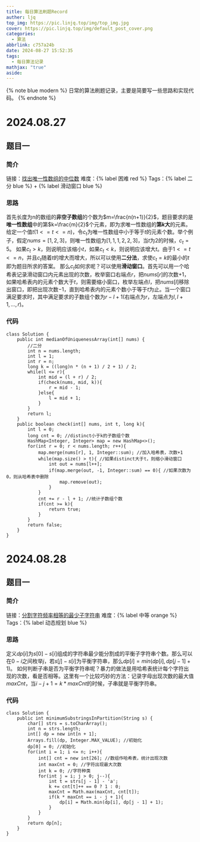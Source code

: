 ```yaml
---
title: 每日算法刷题Record
auther: ljq
top_img: https://pic.linjq.top/img/top_img.jpg
cover: https://pic.linjq.top/img/default_post_cover.png
categories:
  - 算法
abbrlink: c757a24b
date: 2024-08-27 15:52:35
tags:
  - 每日算法记录
mathjax: "true"
aside:
---
```

{% note blue modern %}
日常的算法刷题记录，主要是简要写一些思路和实现代码。
{% endnote %}
# 2024.08.27
## 题目一
### 简介
链接：[找出唯一性数组的中位数](https://leetcode.cn/problems/find-the-median-of-the-uniqueness-array/)
难度：{% label 困难 red %}
Tags：{% label 二分 blue %} + {% label 滑动窗口 blue %}
### 思路
首先长度为n的数组的**非空子数组**的个数为$m=\frac{n(n+1)}{2}$，题目要求的是**唯一性数组**中的第$k=\frac{m}{2}$个元素，即为求唯一性数组的**第$k$大**的元素。给定一个值$t(1<=t<=n)$，令$c_{t}$为唯一性数组中小于等于$t$的元素个数。举个例子，假定$nums=[1,2,3]$，则唯一性数组为$[1, 1, 1, 2, 2, 3]$，当$t$为2的时候，$c_{t}=5$。
如果$c_{t}>k$，则说明应该缩小$t$，如果$c_{t}<k$，则说明应该增大$t$。由于$1<=t<=n$，并且$c_{t}$随着$t$的增大而增大，所以可以使用**二分法**，求使$c_{t}=k$的最小的$t$即为题目所求的答案。
那么$c_{t}$如何求呢？可以使用**滑动窗口**。首先可以用一个哈希表记录滑动窗口内元素出现的次数，枚举窗口右端点$r$，把$nums[r]$的次数$+1$，如果哈希表内的元素个数大于$t$，则需要缩小窗口，枚举左端点$l$，把$nums[l]$移除出窗口，即把出现次数$-1$，直到哈希表内的元素个数小于等于$t$为止。当一个窗口满足要求时，其中满足要求的子数组个数为$r-l+1$(右端点为$r$，左端点为$l,l+1,...,r$)。
### 代码
```
class Solution {
    public int medianOfUniquenessArray(int[] nums) {
        //二分
        int n = nums.length;
        int l = 1;
        int r = n;
        long k = ((long)n * (n + 1) / 2 + 1) / 2;
        while(l <= r){
            int mid = (l + r) / 2;
            if(check(nums, mid, k)){ 
                r = mid - 1;
            }else{
                l = mid + 1;
            }
        }
        return l;
    }
    public boolean check(int[] nums, int t, long k){
        int l = 0;
        long cnt = 0; //distinct小于k的子数组个数
        HashMap<Integer, Integer> map = new HashMap<>();
        for(int r = 0; r < nums.length; r++){
            map.merge(nums[r], 1, Integer::sum); //加入哈希表，次数+1
            while(map.size() > t){ //如果distinct大于t，则缩小滑动窗口
                int out = nums[l++];
                if(map.merge(out, -1, Integer::sum) == 0){ //如果次数为0，则从哈希表中删除
                    map.remove(out);
                }
            }
            cnt += r - l + 1; //统计子数组个数
            if(cnt >= k){ 
                return true;
            }
        }
        return false;
    }
}
```

# 2024.08.28
## 题目一
### 简介
链接：[分割字符频率相等的最少子字符串](https://leetcode.cn/problems/minimum-substring-partition-of-equal-character-frequency/)
难度：{% label 中等 orange %}
Tags：{% label 动态规划 blue %}
### 思路
定义$dp[i]$为$s[0]-s[i]$组成的字符串最少能分割成的平衡子字符串个数。那么可以在$0-i$之间枚举$j$，若$s[j]-s[i]$为平衡字符串，那么$dp[i]=min(dp[i], dp[j-1] + 1)$。
如何判断子串是否为平衡字符串呢？暴力的做法是用哈希表统计每个字符出现的次数，看是否相等。这里有一个比较巧妙的方法：记录字母出现次数的最大值$maxCnt$，当$i-j+1=k*maxCnt$的时候，子串就是平衡字符串。
### 代码
```
class Solution {
    public int minimumSubstringsInPartition(String s) {
        char[] strs = s.toCharArray();
        int n = strs.length;
        int[] dp = new int[n + 1];
        Arrays.fill(dp, Integer.MAX_VALUE); //初始化
        dp[0] = 0; //初始化
        for(int i = 1; i <= n; i++){
            int[] cnt = new int[26]; //数组作哈希表，统计出现次数
            int maxCnt = 0; //字符出现最大次数
            int k = 0; //字符种类
            for(int j = i; j > 0; j--){
                int t = strs[j - 1] - 'a';
                k += cnt[t]++ == 0 ? 1 : 0;
                maxCnt = Math.max(maxCnt, cnt[t]);
                if(k * maxCnt == i - j + 1){
                    dp[i] = Math.min(dp[i], dp[j - 1] + 1);
                }
            }
        }
        return dp[n];
    }
}
```


